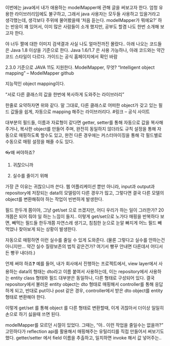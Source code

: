 이번에는 java에서 내가 애용하는 modelMapper에 관해 글을 써보고자 한다. 엄청 유용한 라이브러리임에도 불구하고, 그래서 java 사용자는 모두들 사용하고 있을거라고 생각했는데, 생각보다 주위에 물어봤을때 ‘처음 듣는다. modelMapper가 뭐에요?’ 하는 반응이 꽤 있어서, 이미 많은 사람들이 소개 했지만, 공부도 할겸 나도 한번 소개해 보고자 한다.

야 너두 짤에 대한 이미지 검색결과
사실 나도 얼마전까진 몰랐다..
아래 나오는 코드들은 Java 1.8 이상을 기준으로 한다. Java 1.6/1.7 은 사용 가능하나, 아래 코드와는 약간 코드 스타일이 다르다. 가이드는 공식 홈페이지에서 확인 바람

2.3.0 기준으로 JAVA 11도 지원한다.
ModelMapper, 무엇?
“Intelligent object mapping” – ModelMapper github

지능적인 object mapping이다.

“서로 다른 클래스의 값을 한번에 복사하게 도와주는 라이브러리”

한줄로 요약하자면 위와 같다. 말 그대로, 다른 클래스로 어떠한 object가 갖고 있는 필드 값들을 쉽게, 자동으로 mapping 해주는 라이브러리다. #링크 – 공식 사이트

대부분의 필드들, 이름과 자료형이 같다면 getter, setter를 통해 자동으로 값을 복사해 주거나, 복사한 object를 만들어 주며, 완전히 동일하지 않더라도 규칙 설정을 통해 자동으로 매핑하도록 할수도 있고, 완전 다른 경우에는 커스터마이징을 통해 각 필드별로 수동으로 매핑 설정을 해줄 수도 있다.

👓왜 써야하죠?
1. 귀찮으니까

2. 실수를 줄이기 위해

가장 큰 이유는 귀찮으니까 쓴다. 웹 어플리케이션 뿐만 아니라, input과 output과 repository에 저장되는 data의 모델링이 다른 경우가 많고, 그렇다면 결국 다른 모델의 object를 변환해줘야 하는 작업이 빈번하게 발생한다.

필드 한두개 쯤이야, 그냥 get/set 으로 쓰겠지만, 어디 우리가 하는 일이 그러한가? 20개쯤은 되어 줘야 일 하는 느낌이 들지.. 이렇게 get/set으로 노가다 매핑을 반복하다 보면, 빼먹는 필드들 한두개쯤 자연스레 생기고, 침침한 눈으로 눈알 빠지게 어느 필드 빼먹었나 찾아보게 되는 상황이 발생한다.

자동으로 매핑하면 이런 실수를 줄일 수 있게 도와준다. (물론 그렇다고 실수를 안하는건 아니지만… 약간 실수 질량보존의 법칙 같은건가? 여기서 빵꾸 안내면 다른데서 어디서든 빵꾸 내더라.)

언제 써야 하죠❓
예를 들어, 내가 회사에서 진행하는 프로젝트에서, view layer에서 사용하는 data의 형태는 dto라고 이름 붙여서 사용하는데, 이는 repository에서 사용하는 entity class 형태와 필드 대부분은 동일하나, 다른 형태로 구성되어 있다. 결국 repository에서 불러온 entity object는 dto 형태로 매핑해서 controller를 통해 응답하게 되고, 반대로 put이나 post 같은 경우, controller에서 받은 dto object를 entity 형태로 변환해야 한다.

이렇게 get/set 를 통해 object 를 다른 형태로 변환할때, 이게 귀찮아서 더이상 일일히 손으로 하기 싫을때 쓰면 된다.

modelMapper를 모르던 시절이 있었다. 그때는, “아.. 이런 작업을 줄일수는 없을까?” 고민하다가 reflection api를 활용해서 매핑해주는 유틸리티를 직접 만들어서 써보기도 했다. getter/setter 에서 field 이름을 추출하고, 일치하면 invoke 해서 값 넣어주는..
